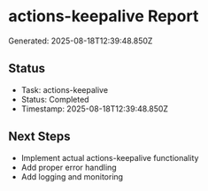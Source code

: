 # actions-keepalive Report

Generated: 2025-08-18T12:39:48.850Z

## Status
- Task: actions-keepalive
- Status: Completed
- Timestamp: 2025-08-18T12:39:48.850Z

## Next Steps
- Implement actual actions-keepalive functionality
- Add proper error handling
- Add logging and monitoring
